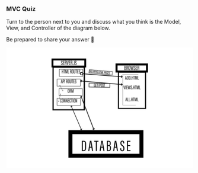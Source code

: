 ### MVC Quiz

Turn to the person next to you and discuss what you think is the Model, View, and Controller of the diagram below. 

Be prepared to share your answer 🙋

![MVC Diagram](Unsolved/MVC-Diagram.jpg)